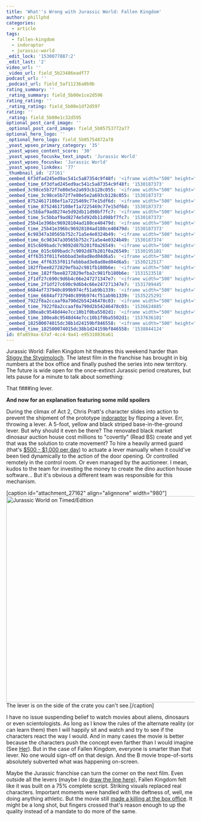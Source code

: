 ```yaml
---
title: 'What''s Wrong with Jurassic World: Fallen Kingdom'
author: phillphd
categories:
  - article
tags:
  - fallen-kingdom
  - indoraptor
  - jurassic-world
_edit_lock: '1530077887:2'
_edit_last: '2'
video_url: ''
_video_url: field_5b23486eadf77
podcast_url: ''
_podcast_url: field_5af11236a0b9b
rating_summary: ''
_rating_summary: field_5b00e1ce2d596
rating_rating: ''
_rating_rating: field_5b00e1df2d597
rating: ''
_rating: field_5b00e1c32d595
optional_post_card_image: ''
_optional_post_card_image: field_5b05753772a77
optional_hero_logo: ''
_optional_hero_logo: field_5b05754872a78
_yoast_wpseo_primary_category: '35'
_yoast_wpseo_content_score: '30'
_yoast_wpseo_focuskw_text_input: 'Jurassic World'
_yoast_wpseo_focuskw: 'Jurassic World'
_yoast_wpseo_linkdex: '77'
_thumbnail_id: '27161'
_oembed_6f3dfad245ed9ac541c5a87354c9f48f: '<iframe width="500" height="281" src="https://www.youtube.com/embed/rTMINaybeyE?feature=oembed" frameborder="0" allow="autoplay; encrypted-media" allowfullscreen></iframe>'
_oembed_time_6f3dfad245ed9ac541c5a87354c9f48f: '1530187373'
_oembed_3c98ce5b72f7e80e5e2a693cb128c055: '<iframe width="500" height="281" src="https://www.youtube.com/embed/j7RHHPN4gII?feature=oembed" frameborder="0" allow="autoplay; encrypted-media" allowfullscreen></iframe>'
_oembed_time_3c98ce5b72f7e80e5e2a693cb128c055: '1530187373'
_oembed_87524617108ef1a7225469c77e15df6d: '<iframe width="500" height="281" src="https://www.youtube.com/embed/bP8vCXPo-BA?feature=oembed" frameborder="0" allow="autoplay; encrypted-media" allowfullscreen></iframe>'
_oembed_time_87524617108ef1a7225469c77e15df6d: '1530187373'
_oembed_5c5bbaf9ad8274e5d92db11d98bf7fc7: '<iframe width="500" height="281" src="https://www.youtube.com/embed/yqAS2lPISa8?feature=oembed" frameborder="0" allow="autoplay; encrypted-media" allowfullscreen></iframe>'
_oembed_time_5c5bbaf9ad8274e5d92db11d98bf7fc7: '1530187373'
_oembed_25b41e396bc96928104ad180ce40479d: '<iframe width="500" height="281" src="https://www.youtube.com/embed/MFWF9dU5Zc0?feature=oembed" frameborder="0" allow="autoplay; encrypted-media" allowfullscreen></iframe>'
_oembed_time_25b41e396bc96928104ad180ce40479d: '1530187373'
_oembed_6c98347a30565b752c71a5e4e0324b49: '<iframe width="500" height="281" src="https://www.youtube.com/embed/FhwktRDG_aQ?feature=oembed" frameborder="0" allow="autoplay; encrypted-media" allowfullscreen></iframe>'
_oembed_time_6c98347a30565b752c71a5e4e0324b49: '1530187374'
_oembed_015c609badc7c9092d87b201f0a26549: '<iframe width="500" height="281" src="https://www.youtube.com/embed/dkhBDhQ4OxM?feature=oembed" frameborder="0" allow="autoplay; encrypted-media" allowfullscreen></iframe>'
_oembed_time_015c609badc7c9092d87b201f0a26549: '1530195101'
_oembed_4ff6353f011febbbad3e8ad8ed04d6a5: '<iframe width="500" height="281" src="https://www.youtube.com/embed/HikYI0jIAwU?feature=oembed" frameborder="0" allow="autoplay; encrypted-media" allowfullscreen></iframe>'
_oembed_time_4ff6353f011febbbad3e8ad8ed04d6a5: '1530212517'
_oembed_182ffbee8272829efba2c981fb180b6e: '<iframe width="500" height="281" src="https://www.youtube.com/embed/Seg_yBYPjG4?feature=oembed" frameborder="0" allow="autoplay; encrypted-media" allowfullscreen></iframe>'
_oembed_time_182ffbee8272829efba2c981fb180b6e: '1531523518'
_oembed_2f1df27c690c9d6b4c66e247271347e7: '<iframe width="500" height="281" src="https://www.youtube.com/embed/9XxLHyzsB_Q?feature=oembed" frameborder="0" allow="autoplay; encrypted-media" allowfullscreen></iframe>'
_oembed_time_2f1df27c690c9d6b4c66e247271347e7: '1531789445'
_oembed_6684af737940c899b974cf51ab9b1339: '<iframe width="500" height="281" src="https://www.youtube.com/embed/gp-8oB53P7k?feature=oembed" frameborder="0" allow="autoplay; encrypted-media" allowfullscreen></iframe>'
_oembed_time_6684af737940c899b974cf51ab9b1339: '1535225291'
_oembed_7922f8a2ccaaf0a790d2b54246478c03: '<iframe width="500" height="281" src="https://www.youtube.com/embed/AWvUNABT8sg?feature=oembed" frameborder="0" allow="autoplay; encrypted-media" allowfullscreen></iframe>'
_oembed_time_7922f8a2ccaaf0a790d2b54246478c03: '1536624885'
_oembed_100ea8c9548d44e7cc10b1f0ba5502d1: '<iframe width="500" height="281" src="https://www.youtube.com/embed/ek1ePFp-nBI?feature=oembed" frameborder="0" allow="autoplay; encrypted-media" allowfullscreen></iframe>'
_oembed_time_100ea8c9548d44e7cc10b1f0ba5502d1: '1537636101'
_oembed_182500074015dc38b1d24159bf846558: '<iframe width="500" height="281" src="https://www.youtube.com/embed/USPd0vX2sdc?feature=oembed" frameborder="0" allow="autoplay; encrypted-media" allowfullscreen></iframe>'
_oembed_time_182500074015dc38b1d24159bf846558: '1538844124'
id: 8fa859aa-67af-4cc4-9a41-e95310836a61
---
```

<p>Jurassic World: Fallen Kingdom hit theatres this weekend harder than <a href="http://jurassicpark.wikia.com/wiki/Stygimoloch">Stiggy the Stygimoloch</a>. The latest film in the franchise has brought in big numbers at the box office and finally pushed the series into new territory. The future is wide open for the once-extinct Jurassic period creatures, but lets pause for a minute to talk about something:</p>
<p>That f###ing lever.</p>
<p><b>And now for an explanation featuring some mild spoilers</b></p>
<p>During the climax of Act 2, Chris Pratt's character slides into action to prevent the shipment of the prototype <a href="http://jurassicpark.wikia.com/wiki/Indoraptor">indoraptor</a> by flipping a lever. Err, throwing a lever. A 5-foot, yellow and black striped base-in-the-ground lever. But why should it even be there? The renovated black market dinosaur auction house cost millions to "covertly" (Read BS) create and yet that was the solution to crate movement? To hire a heavily armed guard (that's <a href="https://www.hollywoodreporter.com/news/celebrity-bodyguards-sky-high-cost-639496">$500 - $1,000 per day</a>) to actuate a lever manually when it could've been tied dynamically to the action of the door opening. Or controlled remotely in the control room. Or even managed by the auctioneer. I mean, kudos to the team for investing the money to create the dino auction house software... But it's obvious a different team was responsible for this mechanism.</p>
<p>[caption id="attachment_27162" align="alignnone" width="980"]<img class="wp-image-27162 size-full" src="https://timededition.com/wp-content/uploads/2018/06/jurassicworld2-auction-980x551.png" alt="Jurassic World on Timed/Edition" width="980" height="551" /> The lever is on the side of the crate you can't see.[/caption]</p>
<p>I have no issue suspending belief to watch movies about aliens, dinosaurs or even scientologists. As long as I know the rules of the alternate reality (or can learn them) then I will happily sit and watch and try to see if the characters react the way I would. And in many cases the movie is better because the characters push the concept even farther than I would imagine (See <a href="https://www.imdb.com/title/tt1798709/">Her</a>). But in the case of Fallen Kingdom, everyone is smarter than that lever. No one would sign-off on that design. And the B movie trope-of-sorts absolutely subverted what was happening on-screen.</p>
<p>Maybe the Jurassic franchise can turn the corner on the next film. Even outside all the levers (maybe I do <a href="http://blogs.discovermagazine.com/rockyplanet/2017/12/08/lets-talk-about-the-jurassic-park-fallen-kingdom-trailer/">draw the line here</a>), Fallen Kingdom felt like it was built on a 75% complete script. Striking visuals replaced real characters. Important moments were handled with the deftness of, well, me doing anything athletic. But the movie still <a href="https://deadline.com/2018/06/jurassic-world-fallen-kingdom-incredibles-2-deadpool-china-global-international-box-office-1202416393/">made a killing at the box office</a>. It might be a long shot, but fingers crossed that's reason enough to up the quality instead of a mandate to do more of the same.</p>
